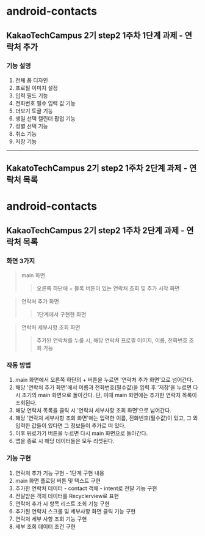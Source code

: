 # android-contacts
## KakaoTechCampus 2기 step2 1주차 1단계 과제 - 연락처 추가

### 기능 설명
1. 전체 폼 디자인
2. 프로필 이미지 설정
3. 입력 필드 기능 
4. 전화번호 필수 입력 값 기능
5. 더보기 토글 기능 
6. 생일 선택 캘린더 팝업 기능
7. 성별 선택 기능
8. 취소 기능
9. 저장 기능

---

## KakatoTechCampus 2기 step2 1주차 2단계 과제 - 연락처 목록
# android-contacts

## KakaoTechCampus 2기 step2 1주차 2단계 과제 - 연락처 목록

### 화면 3가지
> main 화면
> > 오른쪽 하단에 + 블록 버튼이 있는 연락처 조회 및 추가 시작 화면

> 연락처 추가 화면
> > 1단계에서 구현한 화면

> 연락처 세부사항 조회 화면
> > 추가된 연락처를 누룰 시, 해당 연락처 프로필 이미지, 이름, 전화번호 조회 가능

### 작동 방법
1. main 화면에서 오른쪽 하단의 + 버튼을 누르면 '연락처 추가 화면'으로 넘어간다.
2. 해당 '연락처 추가 화면'에서 이름과 전화번호(필수값)을 입력 후 '저장'을 누르면 다시 초기의 main 화면으로 돌아간다. 단, 이때 main 화면에는 추가한 연락처 목록이 조회된다.
3. 해당 연락처 목록을 클릭 시 '연락처 세부사항 조회 화면'으로 넘어간다.
4. 해당 '연락처 세부사항 조회 화면'에는 입력한 이름, 전화번호(필수값)이 있고, 그 외 입력한 값들이 있다면 그 정보들이 추가로 떠 있다.
5. 이후 뒤로가기 버튼을 누르면 다시 main 화면으로 돌아간다.
6. 앱을 종료 시 해당 데이터들은 모두 리셋된다.

### 기능 구현
1. 연락처 추가 기능 구현 - 1단계 구현 내용
2. main 화면 플로팅 버튼 및 텍스트 구현
3. 추가한 연락처 데이터 - contact 객체 - intent로 전달 기능 구현
4. 전달받은 객체 데이터를 Recyclerview로 표현
5. 연락처 추가 시 항목 리스트 조회 기능 구현
6. 추가된 연락처 스크롤 및 세부사항 화면 클릭 기능 구현
7. 연락처 세부 사항 조회 기능 구현
8. 세부 조회 데이터 조건 구현 